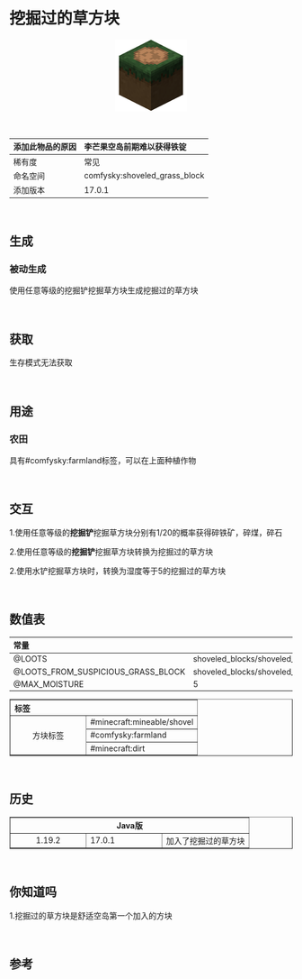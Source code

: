 # 挖掘过的草方块

<div align=center><img src=../../../resources/icon/shoveled_grass_block-128px.png></div>

​        

| 添加此物品的原因 | 李芒果空岛前期难以获得铁锭    |
| :--------------- | :---------------------------- |
| 稀有度           | 常见                          |
| 命名空间         | comfysky:shoveled_grass_block |
| 添加版本         | 17.0.1                        |

​          

## 生成

### 被动生成

使用任意等级的挖掘铲挖掘草方块生成挖掘过的草方块

​         

## 获取

生存模式无法获取

​         

## 用途

### 农田

具有#comfysky:farmland标签，可以在上面种植作物

​     

## 交互

1.使用任意等级的**挖掘铲**挖掘草方块分别有1/20的概率获得碎铁矿，碎煤，碎石

2.使用任意等级的**挖掘铲**挖掘草方块转换为挖掘过的草方块

2.使用水铲挖掘草方块时，转换为湿度等于5的挖掘过的草方块

​         

## 数值表

| 常量                               | 数据                                                         | 数据类型   |
| :--------------------------------- | ------------------------------------------------------------ | ---------- |
| @LOOTS                             | shoveled_blocks/shoveled_grass_block                         | identifier |
| @LOOTS_FROM_SUSPICIOUS_GRASS_BLOCK | shoveled_blocks/shoveled_grass_block_from_suspicious_grass_block | identifier |
| @MAX_MOISTURE                      | 5                                                            | int        |

<table border=1> <tr> <th align=left colspan=3> 标签 </th> </tr> <tr> <td align=center rowspan=3 width=120; style="vertical-align:middle"> 方块标签 </td> <td> #minecraft:mineable/shovel </td> </tr> <tr> <td> #comfysky:farmland </td> </tr> <tr> <td> #minecraft:dirt </td> </tr> </table>

​          

## 历史

<table border=1><tr> <th align=center colspan=3>Java版</th></tr><tr> <td align=center rowspan=1 width=120; style="vertical-align:middle">1.19.2</td><td width=120;>17.0.1</td> <td>加入了挖掘过的草方块</td> </tr> </table>

​         

## 你知道吗

1.挖掘过的草方块是舒适空岛第一个加入的方块

​        

## 参考





